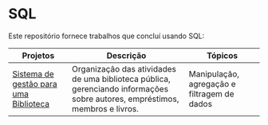 # SQL

Este repositório fornece trabalhos que concluí usando SQL:

| Projetos | Descrição | Tópicos |
| -------- | --------- | ------- |
| [Sistema de gestão para uma Biblioteca](https://github.com/Thyzxt/portfolio_sql/blob/main/biblioteca.sql) | Organização das atividades de uma biblioteca pública, gerenciando informações sobre autores, empréstimos, membros e livros. | Manipulação, agregação e filtragem de dados







